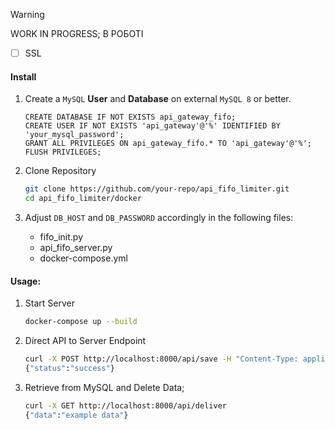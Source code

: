 > [!WARNING]
> WORK IN PROGRESS; В РОБОТІ

- [ ] SSL

#### Install

1. Create a ```MySQL``` **User** and **Database** on external ```MySQL 8``` or better.
   ```mysql
   CREATE DATABASE IF NOT EXISTS api_gateway_fifo;
   CREATE USER IF NOT EXISTS 'api_gateway'@'%' IDENTIFIED BY 'your_mysql_password';
   GRANT ALL PRIVILEGES ON api_gateway_fifo.* TO 'api_gateway'@'%';
   FLUSH PRIVILEGES;
   ```

2. Clone Repository
   ```bash
   git clone https://github.com/your-repo/api_fifo_limiter.git
   cd api_fifo_limiter/docker
   ```

3. Adjust ```DB_HOST``` and ```DB_PASSWORD``` accordingly in the following files:
   - fifo_init.py
   - api_fifo_server.py
   - docker-compose.yml

#### Usage:

1. Start Server
   ```bash
   docker-compose up --build
   ```

2. Direct API to Server Endpoint
   ```bash
   curl -X POST http://localhost:8000/api/save -H "Content-Type: application/json" -d '{"data": "example data"}'
   {"status":"success"}
   ```

3. Retrieve from MySQL and Delete Data;
   ```bash
   curl -X GET http://localhost:8000/api/deliver
   {"data":"example data"}
   ```

